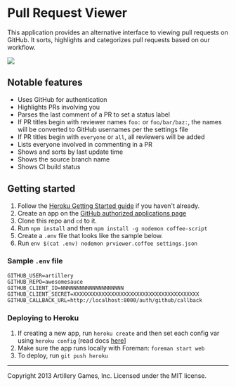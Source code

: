 # Pull Request Viewer

This application provides an alternative interface to viewing pull requests on GitHub. It sorts, highlights and categorizes pull requests based on our workflow.

<img src="http://i.imgur.com/1XaEA.png"/>

## Notable features

* Uses GitHub for authentication
* Highlights PRs involving you
* Parses the last comment of a PR to set a status label
* If PR titles begin with reviewer names `foo:` or `foo/bar/baz:`, the names will be converted to GitHub usernames per the settings file
* If PR titles begin with `everyone` or `all`, all reviewers will be added
* Lists everyone involved in commenting in a PR
* Shows and sorts by last update time
* Shows the source branch name
* Shows CI build status

## Getting started

1. Follow the [Heroku Getting Started guide](https://devcenter.heroku.com/articles/quickstart) if you haven't already.
1. Create an app on the [GitHub authorized applications page](https://github.com/settings/applications)
1. Clone this repo and `cd` to it.
1. Run `npm install` and then `npm install -g nodemon coffee-script`
1. Create a `.env` file that looks like the sample below.
1. Run `env $(cat .env) nodemon prviewer.coffee settings.json`

### Sample `.env` file

    GITHUB_USER=artillery
    GITHUB_REPO=awesomesauce
    GITHUB_CLIENT_ID=NNNNNNNNNNNNNNNNNNNN
    GITHUB_CLIENT_SECRET=XXXXXXXXXXXXXXXXXXXXXXXXXXXXXXXXXXXXXXXX
    GITHUB_CALLBACK_URL=http://localhost:8000/auth/github/callback

### Deploying to Heroku

1. If creating a new app, run `heroku create` and then set each config var using `heroku config` (read docs [here](https://devcenter.heroku.com/articles/config-vars)]
1. Make sure the app runs locally with Foreman: `foreman start web`
1. To deploy, run `git push heroku`

--------------------------------------------------------------------
Copyright 2013 Artillery Games, Inc. Licensed under the MIT license.
